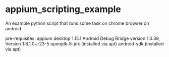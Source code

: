 # appium_scripting_example
An example python script that runs some task on chrome browser on android

pre-requisites:
appium desktop 1.15.1
Android Debug Bridge version 1.0.39,  Version 1:8.1.0+r23-5
openjdk-8-jdk (installed via apt)
android-sdk (installed via apt)